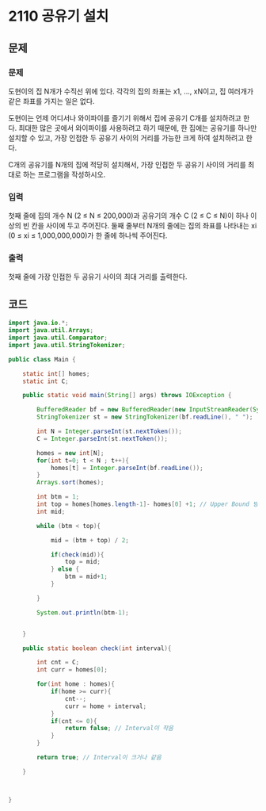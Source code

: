 # 2110 공유기 설치



## 문제

### 문제

도현이의 집 N개가 수직선 위에 있다. 각각의 집의 좌표는 x1, ..., xN이고, 집 여러개가 같은 좌표를 가지는 일은 없다.

도현이는 언제 어디서나 와이파이를 즐기기 위해서 집에 공유기 C개를 설치하려고 한다. 최대한 많은 곳에서 와이파이를 사용하려고 하기 때문에, 한 집에는 공유기를 하나만 설치할 수 있고, 가장 인접한 두 공유기 사이의 거리를 가능한 크게 하여 설치하려고 한다.

C개의 공유기를 N개의 집에 적당히 설치해서, 가장 인접한 두 공유기 사이의 거리를 최대로 하는 프로그램을 작성하시오.

### 입력

첫째 줄에 집의 개수 N (2 ≤ N ≤ 200,000)과 공유기의 개수 C (2 ≤ C ≤ N)이 하나 이상의 빈 칸을 사이에 두고 주어진다. 둘째 줄부터 N개의 줄에는 집의 좌표를 나타내는 xi (0 ≤ xi ≤ 1,000,000,000)가 한 줄에 하나씩 주어진다.

### 출력

첫째 줄에 가장 인접한 두 공유기 사이의 최대 거리를 출력한다.



## 코드

```java
import java.io.*;
import java.util.Arrays;
import java.util.Comparator;
import java.util.StringTokenizer;

public class Main {

    static int[] homes;
    static int C;

    public static void main(String[] args) throws IOException {

        BufferedReader bf = new BufferedReader(new InputStreamReader(System.in));
        StringTokenizer st = new StringTokenizer(bf.readLine(), " ");

        int N = Integer.parseInt(st.nextToken());
        C = Integer.parseInt(st.nextToken());

        homes = new int[N];
        for(int t=0; t < N ; t++){
            homes[t] = Integer.parseInt(bf.readLine());
        }
        Arrays.sort(homes);

        int btm = 1;
        int top = homes[homes.length-1]- homes[0] +1; // Upper Bound 방식이라면 천장이 최대 가능 치보다 1 높아야함
        int mid;

        while (btm < top){

            mid = (btm + top) / 2;  

            if(check(mid)){
                top = mid;
            } else {
                btm = mid+1;
            }

        }

        System.out.println(btm-1);


    }

    public static boolean check(int interval){

        int cnt = C;
        int curr = homes[0];

        for(int home : homes){
            if(home >= curr){
                cnt--;
                curr = home + interval;
            }
            if(cnt <= 0){
                return false; // Interval이 작음
            }
        }

        return true; // Interval이 크거나 같음

    }



}
```

